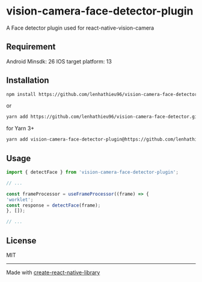# vision-camera-face-detector-plugin

A Face detector plugin used for react-native-vision-camera

## Requirement

Android Minsdk: 26
IOS target platform: 13

## Installation

```sh
npm install https://github.com/lenhathieu96/vision-camera-face-detector.git
```
or

```sh
yarn add https://github.com/lenhathieu96/vision-camera-face-detector.git
```

for Yarn 3+

```sh
yarn add vision-camera-face-detector-plugin@https://github.com/lenhathieu96/vision-camera-face-detector.git
```


## Usage

```js
import { detectFace } from 'vision-camera-face-detector-plugin';

// ...

const frameProcessor = useFrameProcessor((frame) => {
'worklet';
const response = detectFace(frame);
}, []);

// ...
```
## License

MIT

---

Made with [create-react-native-library](https://github.com/callstack/react-native-builder-bob)
